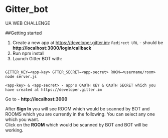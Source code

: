 # Gitter_bot
UA WEB CHALLENGE

##Getting started
1. Create a new app at https://developer.gitter.im: ```Redirect URL``` -  should be **http://localhost:3000/login/callback**<br/>
2. Run npm install<br/>
3. Launch Gitter BOT with:<br/>

```

GITTER_KEY=<app-key> GTTER_SECRET=<app-secret> ROOM=<username/room> node server.js

<app-key> & <app-secret> - app's OAUTH KEY & OAUTH SECRET which you have created at https://developer.gitter.im

```

Go to - **http://localhost:3000** <br/>

After **Sign In** you will see ROOM which would be scanned by BOT and ROOMS which you are currently in the following.
You can select any one which you want.<br/>
Click on the **ROOM** which would be scanned by BOT and BOT will be working. 

